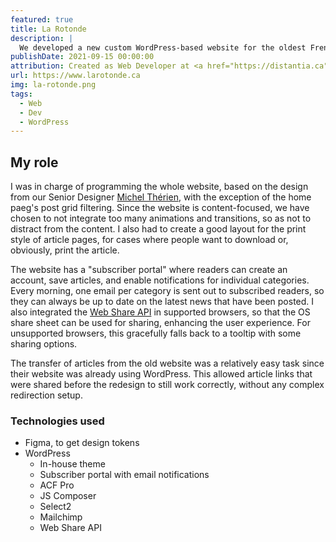 ```yaml
---
featured: true
title: La Rotonde
description: |
  We developed a new custom WordPress-based website for the oldest French-language student newspaper outside of Québec.
publishDate: 2021-09-15 00:00:00
attribution: Created as Web Developer at <a href="https://distantia.ca">Distantia</a>
url: https://www.larotonde.ca
img: la-rotonde.png
tags:
  - Web
  - Dev
  - WordPress
---
```


## My role

I was in charge of programming the whole website, based on the design from our Senior Designer [Michel Thérien](https://micheltherien.com), with the exception of the home paeg's post grid filtering. Since the website is content-focused, we have chosen to not integrate too many animations and transitions, so as not to distract from the content. I also had to create a good layout for the print style of article pages, for cases where people want to download or, obviously, print the article.

The website has a "subscriber portal" where readers can create an account, save articles, and enable notifications for individual categories. Every morning, one email per category is sent out to subscribed readers, so they can always be up to date on the latest news that have been posted. I also integrated the [Web Share API](https://developer.mozilla.org/en-US/docs/Web/API/Web_Share_API) in supported browsers, so that the OS share sheet can be used for sharing, enhancing the user experience. For unsupported browsers, this gracefully falls back to a tooltip with some sharing options.

The transfer of articles from the old website was a relatively easy task since their website was already using WordPress. This allowed article links that were shared before the redesign to still work correctly, without any complex redirection setup.

### Technologies used

- Figma, to get design tokens
- WordPress
  - In-house theme
  - Subscriber portal with email notifications
  - ACF Pro
  - JS Composer
  - Select2
  - Mailchimp
  - Web Share API
